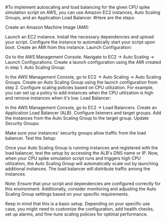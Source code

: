 #To implement autoscaling and load balancing for the given CPU spike simulation script on AWS, you can use Amazon EC2 instances, Auto Scaling Groups, and an Application Load Balancer. #Here are the steps:

Create an Amazon Machine Image (AMI):

Launch an EC2 instance.
Install the necessary dependencies and upload your script.
Configure the instance to automatically start your script upon boot.
Create an AMI from this instance.
Launch Configuration:

Go to the AWS Management Console.
Navigate to EC2 -> Auto Scaling -> Launch Configurations.
Create a launch configuration using the AMI created in step 1.
Auto Scaling Group:

In the AWS Management Console, go to EC2 -> Auto Scaling -> Auto Scaling Groups.
Create an Auto Scaling Group using the launch configuration from step 2.
Configure scaling policies based on CPU utilization. For example, you can set up a policy to add instances when the CPU utilization is high and remove instances when it's low.
Load Balancer:

In the AWS Management Console, go to EC2 -> Load Balancers.
Create an Application Load Balancer (ALB).
Configure listeners and target groups. Add the instances from the Auto Scaling Group to the target group.
Update Security Groups:

Make sure your instances' security groups allow traffic from the load balancer.
Test the Setup:

Once your Auto Scaling Group is running instances and registered with the load balancer, test the setup by accessing the ALB's DNS name or IP.
Now, when your CPU spike simulation script runs and triggers high CPU utilization, the Auto Scaling Group will automatically scale out by launching additional instances. The load balancer will distribute traffic among the instances.

Note: Ensure that your script and dependencies are configured correctly for this environment. Additionally, consider monitoring and adjusting the Auto Scaling Group settings based on your specific requirements.

Keep in mind that this is a basic setup. Depending on your specific use case, you might need to customize the configuration, add health checks, set up alarms, and fine-tune scaling policies for optimal performance.
